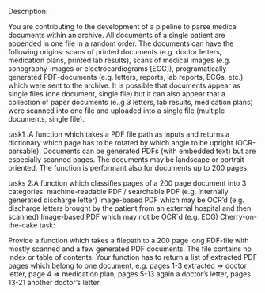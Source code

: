 Description:

You are contributing to the development of a pipeline to parse medical documents within an archive. All documents of a single patient are appended in one file in a random order. The documents can have the following origins: scans of printed documents (e.g. doctor letters, medication plans, printed lab results), scans of medical images (e.g. sonography-images or electrocardiograms [ECG]), programatically generated PDF-documents (e.g. letters, reports, lab reports, ECGs, etc.) which were sent to the archive. It is possible that documents appear as single files (one document, single file) but it can also appear that a collection of paper documents (e..g 3 letters, lab results, medication plans) were scanned into one file and uploaded into a single file (multiple documents, single file).



task1 :A function which takes a PDF file path as inputs and returns a dictionary which page has to be rotated by which angle to be upright (OCR-parsable). Documents can be generated PDFs (with embedded text) but are especially scanned pages. The documents may be landscape or portrait oriented. The function is performant also for documents up to 200 pages.

tasks 2:A function which classifies pages of a 200 page document into 3 categories:
machine-readable PDF / searchable PDF (e.g. internally generated discharge letter)
Image-based PDF which may be OCR’d (e.g. discharge letters brought by the patient from an external hospital and then scanned)
Image-based PDF which may not be OCR`d (e.g. ECG)
Cherry-on-the-cake task:

Provide a function which takes a filepath to a 200 page long PDF-file with mostly scanned and a few generated PDF documents. The file contains no index or table of contents. Your function has to return a list of extracted PDF pages which belong to one document, e.g. pages 1-3 extracted ⇒ doctor letter, page 4 ⇒ medication plan, pages 5-13 again a doctor’s letter, pages 13-21 another doctor’s letter.
